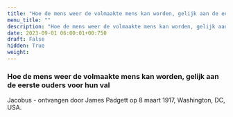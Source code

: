 ```yaml
---
title: "Hoe de mens weer de volmaakte mens kan worden, gelijk aan de eerste ouders voor hun val"
menu_title: ""
description: "Hoe de mens weer de volmaakte mens kan worden, gelijk aan de eerste ouders voor hun val"
date: 2023-09-01 06:00:01+00:750
draft: False
hidden: True
weight:
---
```

### Hoe de mens weer de volmaakte mens kan worden, gelijk aan de eerste ouders voor hun val

Jacobus - ontvangen door James Padgett op 8 maart 1917, Washington, DC, USA.

